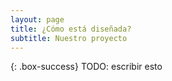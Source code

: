```yaml
---
layout: page
title: ¿Cómo está diseñada?
subtitle: Nuestro proyecto
---
```


{: .box-success} TODO: escribir esto
